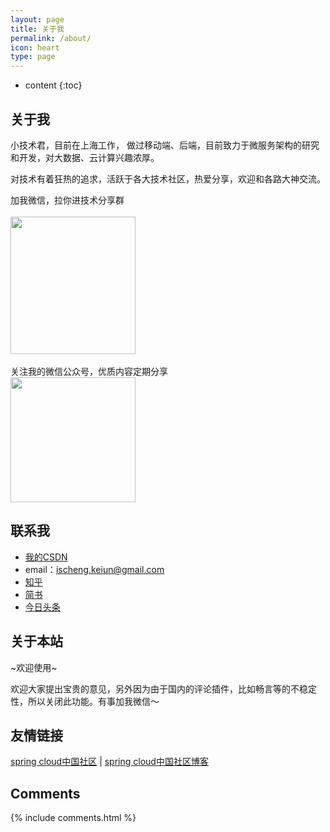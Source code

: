 ```yaml
---
layout: page
title: 关于我
permalink: /about/
icon: heart
type: page
---
```


* content
{:toc}

## 关于我

小技术君，目前在上海工作， 做过移动端、后端，目前致力于微服务架构的研究和开发，对大数据、云计算兴趣浓厚。   

对技术有着狂热的追求，活跃于各大技术社区，热爱分享，欢迎和各路大神交流。

加我微信，拉你进技术分享群 
<br>
<br>
<img src="https://tva1.sinaimg.cn/large/007S8ZIlgy1gg2ilporgwj30u012utb9.jpg" width="200" height="220">
<br>
<br>
关注我的微信公众号，优质内容定期分享
<br>
<img src="https://tva1.sinaimg.cn/large/007S8ZIlgy1gg2il7ycfij3076076jru.jpg" width="200" height="200/">
 
## 联系我

* [我的CSDN](https://blog.csdn.net/weixin_37604985) 
* email：ischeng.keiun@gmail.com
* [知乎](https://www.zhihu.com/people/d-r-34-10)
* [简书](https://www.jianshu.com/u/8277e89f6193)
* [今日头条](https://www.toutiao.com/c/user/2634063691384084/#mid=1656268071744520)

## 关于本站


~欢迎使用~

欢迎大家提出宝贵的意见，另外因为由于国内的评论插件，比如畅言等的不稳定性，所以关闭此功能。有事加我微信～


## 友情链接

[spring cloud中国社区](http://springcloud.cn/) \| [spring cloud中国社区博客](http://blog.springcloud.cn/)

## Comments

{% include comments.html %}
